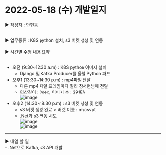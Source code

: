 <h1>2022-05-18 (수) 개발일지</h1>

▶ 작성자 : 안현동<br><br>

▶ 업무종류 : K8S python 설치, s3 버켓 생성 및 연동<br><br>
▶ 시간별 수행 내용 요약<br><br>
- 오전 (9:30~12:30 a.m) : K8S python 이미지 설치
  - Django 및 Kafka Producer를 올릴 Python 파드 
- 오후1 (13:30~14:30 p.m) : mp4파일 전달
  - 다른 mp4 파일 프레임마다 잘라 장서현님께 전달
  - 영상길이 : 3sec, 이미지 수 : 291EA<br>
![image](https://user-images.githubusercontent.com/81276472/169747360-222388c5-83c0-4158-aef1-5953bcf8afcd.png)<br>
- 오후2 (14:30~18:30 p.m) : s3 버켓 생성 및 연동
  - s3 버켓 생성 완료 > 버켓 이름 : mycsvpt
  - .Net과 s3 연동 시도<br>
  ![image](https://user-images.githubusercontent.com/81276472/169746237-9c6811be-d1d1-426a-a221-d86d228aff85.png)<br>
  ![image](https://user-images.githubusercontent.com/81276472/169746530-56234c02-15c8-4b42-a4dd-9245bd583bea.png)<br>

<hr>
▶ 내일 할 일<br>
- .Net으로 Kafka, s3 API 개발 

